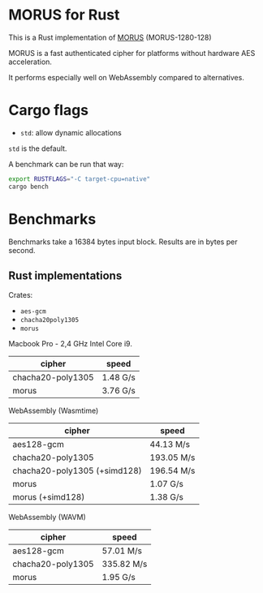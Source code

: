 # MORUS for Rust

This is a Rust implementation of
[MORUS](https://competitions.cr.yp.to/round3/morusv2.pdf) (MORUS-1280-128)

MORUS is a fast authenticated cipher for platforms without hardware AES acceleration.

It performs especially well on WebAssembly compared to alternatives.

# Cargo flags

- `std`: allow dynamic allocations

`std` is the default.

A benchmark can be run that way:

```sh
export RUSTFLAGS="-C target-cpu=native"
cargo bench
```

# Benchmarks

Benchmarks take a 16384 bytes input block. Results are in bytes per second.

## Rust implementations

Crates:

- `aes-gcm`
- `chacha20poly1305`
- `morus`

Macbook Pro - 2,4 GHz Intel Core i9.

| cipher            | speed    |
| ----------------- | -------- |
| chacha20-poly1305 | 1.48 G/s |
| morus             | 3.76 G/s |

WebAssembly (Wasmtime)

| cipher                       | speed      |
| ---------------------------- | ---------- |
| aes128-gcm                   | 44.13 M/s  |
| chacha20-poly1305            | 193.05 M/s |
| chacha20-poly1305 (+simd128) | 196.54 M/s |
| morus                        | 1.07 G/s   |
| morus (+simd128)             | 1.38 G/s   |

WebAssembly (WAVM)

| cipher            | speed      |
| ----------------- | ---------- |
| aes128-gcm        | 57.01 M/s  |
| chacha20-poly1305 | 335.82 M/s |
| morus             | 1.95 G/s   |
